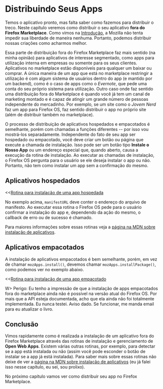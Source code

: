 # Distribuindo Seus Apps

Temos o aplicativo pronto, mas falta saber como fazemos para distribuir o treco. Neste capítulo veremos como distribuir o seu aplicativo **fora do Firefox Marketplace**. Como vimos na [Introdução](#introduction), a Mozilla não tenta impedir sua liberdade de maneira nenhuma. Portanto, podemos distribuir nossas criações como acharmos melhor.

Essa parte de distribuição fora do Firefox Marketplace faz mais sentido (na minha opinião) para aplicativos de interesse segmentado, como apps para utilização interna em empresas ou somente para os seus clientes. Aplicativos no marketplace estão disponíveis para qualquer um baixar ou comprar. A única maneira de um app que está no marketplace restringir a utilização é com algum sistema de usuários dentro do app (e mantido por um backend), como é o caso de apps como o *Evernote*, que pede uma conta do seu próprio sistema para utilização. Outro caso onde faz sentido uma distribuição fora do Marketplace é quando você já tem um canal de marketing montado e é capaz de atingir um grande número de pessoas independente do mercadinho. Por exemplo, se um site como o *Jovem Nerd* faz um app para Firefox OS, faz sentido distribuir o app no próprio site (além de distribuir também no marketplace).

O processo de distribuição de aplicativos hospedados e empacotados é semelhante, porém com chamadas a funções diferentes -- por isso vou mostrá-los separadamente. Independente do fato de seu app ser hospedado ou empacotado, você deve criar um botão ou página que execute a chamada de instalação. Isso pode ser um botão tipo **Instale o Nosso App** ou um endereço especial que, quando aberto, causa a execução da rotina de instalação. Ao executar as chamadas de instalação, o Firefox OS pergunta para o usuário se ele deseja instalar o app ou não. Portanto, não tem como instalar um app sem a confirmação do mesmo.

## Aplicativos hospedados 

<<[Rotina para instalação de uma app hospedada](code/distribution/hosted_apps_distribution.js)

No exemplo acima, `manifestURL` deve conter o endereço do arquivo de manifesto. Ao executar essa rotina o Firefox OS pede para o usuário confirmar a instalação do app e, dependendo da ação do mesmo, o callback de erro ou de sucesso é chamado.

Para maiores informações sobre essas rotinas veja a [página na MDN sobre instalação de aplicativos](https://developer.mozilla.org/pt-BR/docs/Apps/JavaScript_API).

## Aplicativos empacotados

A instalação de aplicativos empacotados é bem semelhante, porém, em vez de chamar `mozApps.install()`, devemos chamar `mozApps.installPackage()`, como podemos ver no exemplo abaixo.

<<[Rotina para instalação de uma app empacotado](code/distribution/packaged_apps_distribution.js)

W> Perigo: Eu tenho a impressão de que a instalação de apps empacotados fora do marketplace ainda não é possível na versão atual do Firefox OS. Por mais que a API esteja documentada, acho que ela ainda não foi totalmente implementada. Eu nunca testei. Aviso dado. Se funcionar, me manda email para eu atualizar o livro.

## Conclusão

Vimos rapidamente como é realizada a instalação de um aplicativo fora do Firefox Marketplace através das rotinas de instalação e gerenciamento de **Open Web Apps**. Existem várias outras rotinas, por exemplo, para detectar se a app está instalada ou não (assim você pode esconder o botão de instalar se a app já está instalada). Para saber mais sobre essas rotinas não deixe de ver a [página na MDN sobre instalação de aplicativos](https://developer.mozilla.org/pt-BR/docs/Apps/JavaScript_API) (eu já falei isso nesse capítulo, eu sei, sou prolixo).

No próximo capítulo vamos ver como distribuir seu app no Firefox Marketplace.

